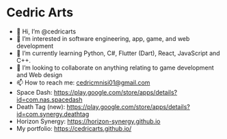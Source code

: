 # Cedric Arts

- 👋 Hi, I’m @cedricarts
- 👀 I’m interested in software engineering, app, game, and web development
- 🌱 I’m currently learning Python, C#, Flutter (Dart), React, JavaScript and C++.
- 💞️ I’m looking to collaborate on anything relating to game development and Web design
- 📫 How to reach me: cedricmnisi01@gmail.com 
- Space Dash: https://play.google.com/store/apps/details?id=com.nas.spacedash
- Death Tag (new): https://play.google.com/store/apps/details?id=com.synergy.deathtag
- Horizon Synergy: https://horizon-synergy.github.io
- My portfolio: https://cedricarts.github.io/

<!---
cedricarts/cedricarts is a ✨ special ✨ repository because its `README.md` (this file) appears on your GitHub profile.
You can click the Preview link to view your changes.
--->
